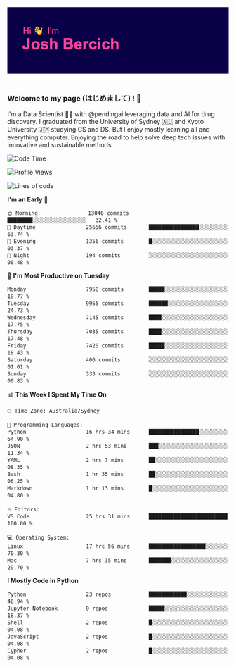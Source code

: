 
<div align="center">
<img src="profile-banner.png" />
</div>

</br>

### Welcome to my page (はじめまして) ! 🌸

I'm a Data Scientist 👨‍🔬 with @pendingai leveraging data and AI for drug discovery. I graduated from the University of Sydney 🇦🇺 and Kyoto University 🇯🇵 studying CS and DS. But I enjoy mostly learning all and everything computer. Enjoying the road to help solve deep tech issues with innovative and sustainable methods.

<!--START_SECTION:waka-->
![Code Time](http://img.shields.io/badge/Code%20Time-226%20hrs%2057%20mins-blue)

![Profile Views](http://img.shields.io/badge/Profile%20Views-2-blue)

![Lines of code](https://img.shields.io/badge/From%20Hello%20World%20I%27ve%20Written-11.2%20million%20lines%20of%20code-blue)

**I'm an Early 🐤** 

```text
🌞 Morning                13046 commits       ████████░░░░░░░░░░░░░░░░░   32.41 % 
🌆 Daytime                25656 commits       ████████████████░░░░░░░░░   63.74 % 
🌃 Evening                1356 commits        █░░░░░░░░░░░░░░░░░░░░░░░░   03.37 % 
🌙 Night                  194 commits         ░░░░░░░░░░░░░░░░░░░░░░░░░   00.48 % 
```
📅 **I'm Most Productive on Tuesday** 

```text
Monday                   7958 commits        █████░░░░░░░░░░░░░░░░░░░░   19.77 % 
Tuesday                  9955 commits        ██████░░░░░░░░░░░░░░░░░░░   24.73 % 
Wednesday                7145 commits        ████░░░░░░░░░░░░░░░░░░░░░   17.75 % 
Thursday                 7035 commits        ████░░░░░░░░░░░░░░░░░░░░░   17.48 % 
Friday                   7420 commits        █████░░░░░░░░░░░░░░░░░░░░   18.43 % 
Saturday                 406 commits         ░░░░░░░░░░░░░░░░░░░░░░░░░   01.01 % 
Sunday                   333 commits         ░░░░░░░░░░░░░░░░░░░░░░░░░   00.83 % 
```


📊 **This Week I Spent My Time On** 

```text
🕑︎ Time Zone: Australia/Sydney

💬 Programming Languages: 
Python                   16 hrs 34 mins      ████████████████░░░░░░░░░   64.90 % 
JSON                     2 hrs 53 mins       ███░░░░░░░░░░░░░░░░░░░░░░   11.34 % 
YAML                     2 hrs 7 mins        ██░░░░░░░░░░░░░░░░░░░░░░░   08.35 % 
Bash                     1 hr 35 mins        ██░░░░░░░░░░░░░░░░░░░░░░░   06.25 % 
Markdown                 1 hr 13 mins        █░░░░░░░░░░░░░░░░░░░░░░░░   04.80 % 

🔥 Editors: 
VS Code                  25 hrs 31 mins      █████████████████████████   100.00 % 

💻 Operating System: 
Linux                    17 hrs 56 mins      ██████████████████░░░░░░░   70.30 % 
Mac                      7 hrs 35 mins       ███████░░░░░░░░░░░░░░░░░░   29.70 % 
```

**I Mostly Code in Python** 

```text
Python                   23 repos            ████████████░░░░░░░░░░░░░   46.94 % 
Jupyter Notebook         9 repos             █████░░░░░░░░░░░░░░░░░░░░   18.37 % 
Shell                    2 repos             █░░░░░░░░░░░░░░░░░░░░░░░░   04.08 % 
JavaScript               2 repos             █░░░░░░░░░░░░░░░░░░░░░░░░   04.08 % 
Cypher                   2 repos             █░░░░░░░░░░░░░░░░░░░░░░░░   04.08 % 
```




<!--END_SECTION:waka-->

